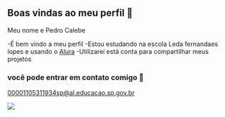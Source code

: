 ## Boas vindas ao meu perfil 🖤

Meu nome e Pedro Calebe

-É bem vindo a meu perfil
-Estou estudando na escola Leda fernandaes lopes e usando o [Alura](https://www.alura.com.br)
-Utilizarei está conta para compartilhar meus projetos

### você pode entrar em contato comigo 📧

00001105311934sp@al.educacao.sp.gov.br

![](https://media1.tenor.com/m/Xw9NRtyNMb4AAAAC/simpson.gif)
